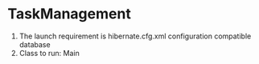 # TaskManagement

1. The launch requirement is hibernate.cfg.xml configuration compatible database
2. Class to run: Main